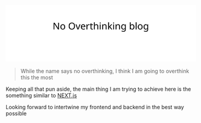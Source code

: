 ![No Overthinking Blog](./logo.svg)

> While the name says no overthinking, I think I am going to overthink this the most

Keeping all that pun aside, the main thing I am trying to achieve here 
is the something similar to [NEXT.js ](https://github.com/vercel/next.js)

Looking forward to intertwine my frontend and backend in the best way possible
